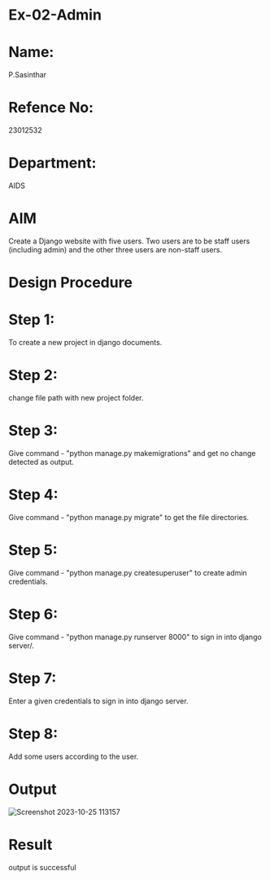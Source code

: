 # Ex-02-Admin
# Name:
P.Sasinthar
# Refence No:
23012532
# Department:
AIDS

# AIM
Create a Django website with five users. Two users are to be staff users (including admin) and the other three users are non-staff users.

# Design Procedure
# Step 1:
To create a new project in django documents.
# Step 2:
change file path with new project folder.
# Step 3:
Give command - "python manage.py makemigrations" and get no change detected as
output.
# Step 4:
Give command - "python manage.py migrate" to get the file directories.
# Step 5:
Give command - "python manage.py createsuperuser" to create admin credentials.
# Step 6:
Give command - "python manage.py runserver 8000" to sign in into django server/.
# Step 7:
Enter a given credentials to sign in into django server.
# Step 8:
Add some users according to the user.


# Output

![Screenshot 2023-10-25 113157](https://github.com/sasintharparanthaman/ODD2023-WT-Ex-02-Admin/assets/145743219/cb5b678d-c715-47bb-9159-b7f72014785c)


# Result
output is successful

